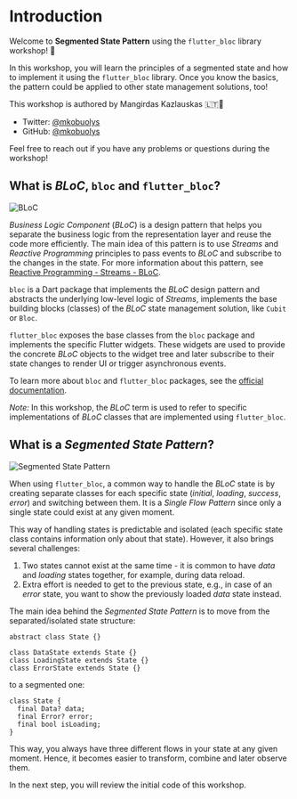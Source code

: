 # Introduction

Welcome to **Segmented State Pattern** using the `flutter_bloc` library workshop! 👋

In this workshop, you will learn the principles of a segmented state and how to implement it using the `flutter_bloc` library. Once you know the basics, the pattern could be applied to other state management solutions, too!

This workshop is authored by Mangirdas Kazlauskas 🇱🇹💙

- Twitter: [@mkobuolys](https://twitter.com/mkobuolys)
- GitHub: [@mkobuolys](https://github.com/mkobuolys)

Feel free to reach out if you have any problems or questions during the workshop!

## What is _BLoC_, `bloc` and `flutter_bloc`?

![BLoC](https://dartpad-ws-segmented-state.web.app/images/bloc.png)

_Business Logic Component_ (_BLoC_) is a design pattern that helps you separate the business logic from the representation layer and reuse the code more efficiently. The main idea of this pattern is to use _Streams_ and _Reactive Programming_ principles to pass events to _BLoC_ and subscribe to the changes in the state. For more information about this pattern, see [Reactive Programming - Streams - BLoC](https://www.didierboelens.com/2018/08/reactive-programming-streams-bloc/).

`bloc` is a Dart package that implements the _BLoC_ design pattern and abstracts the underlying low-level logic of _Streams_, implements the base building blocks (classes) of the _BLoC_ state management solution, like `Cubit` or `Bloc`.

`flutter_bloc` exposes the base classes from the `bloc` package and implements the specific Flutter widgets. These widgets are used to provide the concrete _BLoC_ objects to the widget tree and later subscribe to their state changes to render UI or trigger asynchronous events.

To learn more about `bloc` and `flutter_bloc` packages, see the [official documentation](https://bloclibrary.dev).

_Note:_ In this workshop, the _BLoC_ term is used to refer to specific implementations of _BLoC_ classes that are implemented using `flutter_bloc`.

## What is a _Segmented State Pattern_?

![Segmented State Pattern](https://dartpad-ws-segmented-state.web.app/images/segmented_state_pattern.png)

When using `flutter_bloc`, a common way to handle the _BLoC_ state is by creating separate classes for each specific state (_initial_, _loading_, _success_, _error_) and switching between them. It is a _Single Flow Pattern_ since only a single state could exist at any given moment.

This way of handling states is predictable and isolated (each specific state class contains information only about that state). However, it also brings several challenges:

1. Two states cannot exist at the same time - it is common to have _data_ and _loading_ states together, for example, during data reload.
2. Extra effort is needed to get to the previous state, e.g., in case of an _error_ state, you want to show the previously loaded _data_ state instead.

The main idea behind the _Segmented State Pattern_ is to move from the separated/isolated state structure:

```
abstract class State {}

class DataState extends State {}
class LoadingState extends State {}
class ErrorState extends State {}
```

to a segmented one:

```
class State {
  final Data? data;
  final Error? error;
  final bool isLoading;
}
```

This way, you always have three different flows in your state at any given moment. Hence, it becomes easier to transform, combine and later observe them.

In the next step, you will review the initial code of this workshop.
